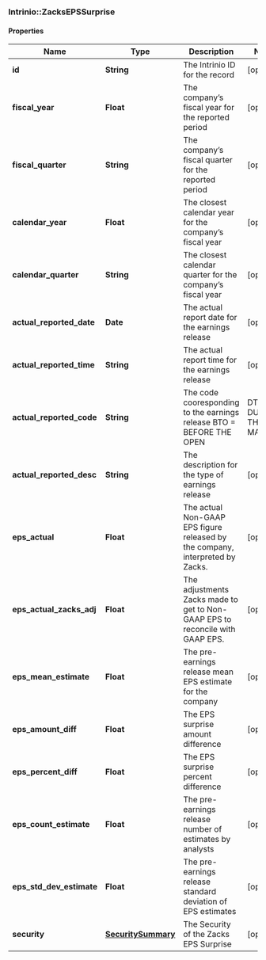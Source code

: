 ### Intrinio::ZacksEPSSurprise

#### Properties
Name | Type | Description | Notes
------------ | ------------- | ------------- | -------------
**id** | **String** | The Intrinio ID for the record | [optional] 
**fiscal_year** | **Float** | The company’s fiscal year for the reported period | [optional] 
**fiscal_quarter** | **String** | The company’s fiscal quarter for the reported period | [optional] 
**calendar_year** | **Float** | The closest calendar year for the company’s fiscal year | [optional] 
**calendar_quarter** | **String** | The closest calendar quarter for the company’s fiscal year | [optional] 
**actual_reported_date** | **Date** | The actual report date for the earnings release | [optional] 
**actual_reported_time** | **String** | The actual report time for the earnings release | [optional] 
**actual_reported_code** | **String** | The code cooresponding to the earnings release  BTO &#x3D; BEFORE THE OPEN | DTM &#x3D; DURING THE MARKET | AMC &#x3D; AFTER MARKET CLOSE | [optional] 
**actual_reported_desc** | **String** | The description for the type of earnings release | [optional] 
**eps_actual** | **Float** | The actual Non-GAAP EPS figure released by the company, interpreted by Zacks. | [optional] 
**eps_actual_zacks_adj** | **Float** | The adjustments Zacks made to get to Non-GAAP EPS to reconcile with GAAP EPS. | [optional] 
**eps_mean_estimate** | **Float** | The pre-earnings release mean EPS estimate for the company | [optional] 
**eps_amount_diff** | **Float** | The EPS surprise amount difference | [optional] 
**eps_percent_diff** | **Float** | The EPS surprise percent difference | [optional] 
**eps_count_estimate** | **Float** | The pre-earnings release number of estimates by analysts | [optional] 
**eps_std_dev_estimate** | **Float** | The pre-earnings release standard deviation of EPS estimates | [optional] 
**security** | [**SecuritySummary**](SecuritySummary.md) | The Security of the Zacks EPS Surprise | [optional] 


